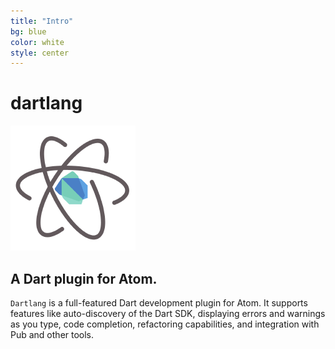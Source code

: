 ```yaml
---
title: "Intro"
bg: blue
color: white
style: center
---
```


# dartlang

![dartlang logo](dartlang-atom.png)

## A Dart plugin for Atom.

`Dartlang` is a full-featured Dart development plugin for Atom. It supports
features like auto-discovery of the Dart SDK, displaying errors and warnings as
you type, code completion, refactoring capabilities, and integration with Pub
and other tools.
